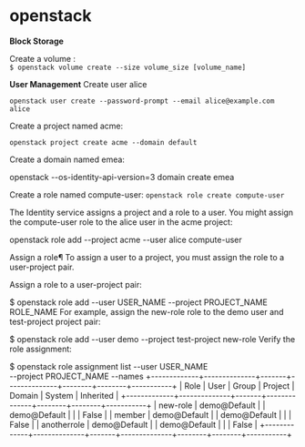 # openstack
**Block Storage**

Create a volume : \
`
$ openstack volume create --size volume_size [volume_name]
`





**User Management**
Create user alice

`
 openstack user create --password-prompt --email alice@example.com alice
`

Create a project named acme:

`
openstack project create acme --domain default
`

Create a domain named emea:

 openstack --os-identity-api-version=3 domain create emea
 
 
 Create a role named compute-user:
 `
  openstack role create compute-user
  `
  
  The Identity service assigns a project and a role to a user. You might assign the compute-user role to the alice user in the acme project:
  
  openstack role add --project acme --user alice compute-user

Assign a role¶
To assign a user to a project, you must assign the role to a user-project pair.

Assign a role to a user-project pair:

$ openstack role add --user USER_NAME --project PROJECT_NAME ROLE_NAME
For example, assign the new-role role to the demo user and test-project project pair:

$ openstack role add --user demo --project test-project new-role
Verify the role assignment:

$ openstack role assignment list --user USER_NAME \
  --project PROJECT_NAME --names
+-------------+--------------+-------+--------------+--------+--------+-----------+
| Role        | User         | Group | Project      | Domain | System | Inherited |
+-------------+--------------+-------+--------------+--------+--------+-----------+
| new-role    | demo@Default |       | demo@Default |        |        | False     |
| member      | demo@Default |       | demo@Default |        |        | False     |
| anotherrole | demo@Default |       | demo@Default |        |        | False     |
+-------------+--------------+-------+--------------+--------+--------+-----------+


